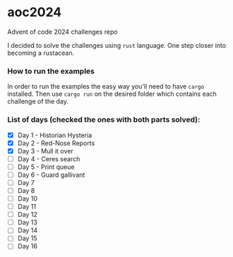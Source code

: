 # aoc2024
Advent of code 2024 challenges repo

I decided to solve the challenges using `rust` language. One step closer into becoming a rustacean.

### How to run the examples

In order to run the examples the easy way you'll need to have `cargo` installed. Then use `cargo run` on the desired folder which contains each challenge of the day.

### List of days (checked the ones with both parts solved):

- [x] Day 1 - Historian Hysteria
- [x] Day 2 - Red-Nose Reports
- [x] Day 3 - Mull it over
- [ ] Day 4 - Ceres search
- [ ] Day 5 - Print queue
- [ ] Day 6 - Guard gallivant
- [ ] Day 7
- [ ] Day 8
- [ ] Day 10
- [ ] Day 11
- [ ] Day 12
- [ ] Day 13
- [ ] Day 14
- [ ] Day 15
- [ ] Day 16